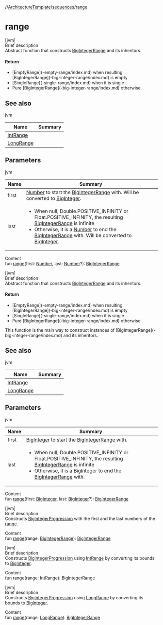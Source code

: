 //[ArchitectureTemplate](../index.md)/[sequences](index.md)/[range](range.md)



# range  
[jvm]  
Brief description  
Abstract function that constructs [BigIntegerRange](-big-integer-range/index.md) and its inheritors.  
  


#### Return  
<ul><li>[EmptyRange](-empty-range/index.md) when resulting [BigIntegerRange](-big-integer-range/index.md) is empty</li><li>[SingleRange](-single-range/index.md) when it is single</li><li>Pure [BigIntegerRange](-big-integer-range/index.md) otherwise</li></ul>  
  


## See also  
  
jvm  
  
|  Name|  Summary| 
|---|---|
| [IntRange](https://kotlinlang.org/api/latest/jvm/stdlib/kotlin.ranges/-int-range/index.html)| 
| [LongRange](https://kotlinlang.org/api/latest/jvm/stdlib/kotlin.ranges/-long-range/index.html)| 
  


## Parameters  
  
jvm  
  
|  Name|  Summary| 
|---|---|
| first| [Number](https://kotlinlang.org/api/latest/jvm/stdlib/kotlin/-number/index.html) to start the [BigIntegerRange](-big-integer-range/index.md) with. Will be converted to [BigInteger](https://docs.oracle.com/javase/8/docs/api/java/math/BigInteger.html).
| last| <ul><li>When null, Double.POSITIVE_INFINITY or Float.POSITIVE_INFINITY, the resulting [BigIntegerRange](-big-integer-range/index.md) is infinite</li><li>Otherwise, it is a [Number](https://kotlinlang.org/api/latest/jvm/stdlib/kotlin/-number/index.html) to end the [BigIntegerRange](-big-integer-range/index.md) with. Will be converted to [BigInteger](https://docs.oracle.com/javase/8/docs/api/java/math/BigInteger.html).</li></ul>
  
  
Content  
fun [range](range.md)(first: [Number](https://kotlinlang.org/api/latest/jvm/stdlib/kotlin/-number/index.html), last: [Number](https://kotlinlang.org/api/latest/jvm/stdlib/kotlin/-number/index.html)?): [BigIntegerRange](-big-integer-range/index.md)  


[jvm]  
Brief description  
Abstract function that constructs [BigIntegerRange](-big-integer-range/index.md) and its inheritors.  
  


#### Return  
<ul><li>[EmptyRange](-empty-range/index.md) when resulting [BigIntegerRange](-big-integer-range/index.md) is empty</li><li>[SingleRange](-single-range/index.md) when it is single</li><li>Pure [BigIntegerRange](-big-integer-range/index.md) otherwise</li></ul>This function is the main way to construct instances of [BigIntegerRange](-big-integer-range/index.md) and its inheritors.  
  


## See also  
  
jvm  
  
|  Name|  Summary| 
|---|---|
| [IntRange](https://kotlinlang.org/api/latest/jvm/stdlib/kotlin.ranges/-int-range/index.html)| 
| [LongRange](https://kotlinlang.org/api/latest/jvm/stdlib/kotlin.ranges/-long-range/index.html)| 
  


## Parameters  
  
jvm  
  
|  Name|  Summary| 
|---|---|
| first| [BigInteger](https://docs.oracle.com/javase/8/docs/api/java/math/BigInteger.html) to start the [BigIntegerRange](-big-integer-range/index.md) with.
| last| <ul><li>When null, Double.POSITIVE_INFINITY or Float.POSITIVE_INFINITY, the resulting [BigIntegerRange](-big-integer-range/index.md) is infinite</li><li>Otherwise, it is a [BigInteger](https://docs.oracle.com/javase/8/docs/api/java/math/BigInteger.html) to end the [BigIntegerRange](-big-integer-range/index.md) with.</li></ul>
  
  
Content  
fun [range](range.md)(first: [BigInteger](https://docs.oracle.com/javase/8/docs/api/java/math/BigInteger.html), last: [BigInteger](https://docs.oracle.com/javase/8/docs/api/java/math/BigInteger.html)?): [BigIntegerRange](-big-integer-range/index.md)  


[jvm]  
Brief description  
Constructs [BigIntegerProgression](-big-integer-progression/index.md) with the first and the last numbers of the [range]().  
  
  
Content  
fun [range](range.md)(range: [BigIntegerRange](-big-integer-range/index.md)): [BigIntegerRange](-big-integer-range/index.md)  


[jvm]  
Brief description  
Constructs [BigIntegerProgression](-big-integer-progression/index.md) using [IntRange](https://kotlinlang.org/api/latest/jvm/stdlib/kotlin.ranges/-int-range/index.html) by converting its bounds to [BigInteger](https://docs.oracle.com/javase/8/docs/api/java/math/BigInteger.html).  
  
  
Content  
fun [range](range.md)(range: [IntRange](https://kotlinlang.org/api/latest/jvm/stdlib/kotlin.ranges/-int-range/index.html)): [BigIntegerRange](-big-integer-range/index.md)  


[jvm]  
Brief description  
Constructs [BigIntegerProgression](-big-integer-progression/index.md) using [LongRange](https://kotlinlang.org/api/latest/jvm/stdlib/kotlin.ranges/-long-range/index.html) by converting its bounds to [BigInteger](https://docs.oracle.com/javase/8/docs/api/java/math/BigInteger.html).  
  
  
Content  
fun [range](range.md)(range: [LongRange](https://kotlinlang.org/api/latest/jvm/stdlib/kotlin.ranges/-long-range/index.html)): [BigIntegerRange](-big-integer-range/index.md)  



